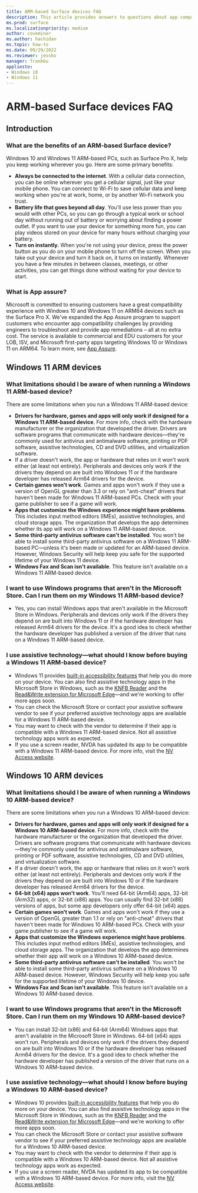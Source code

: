 ```yaml
---
title: ARM-based Surface devices FAQ
description: This article provides answers to questions about app compatibility and related issues for Surface Pro X ARM-based PCs.
ms.prod: surface
ms.localizationpriority: medium
author: coveminer
ms.author: hachidan
ms.topic: how-to
ms.date: 09/29/2022
ms.reviewer: jessko
manager: frankbu
appliesto:
- Windows 10
- Windows 11
---
```

# ARM-based Surface devices FAQ

## Introduction

### What are the benefits of an ARM-based Surface device?

Windows 10 and Windows 11 ARM-based PCs, such as Surface Pro X, help you keep working wherever you go. Here are some primary benefits:

- **Always be connected to the internet**. With a cellular data connection, you can be online wherever you get a cellular signal, just like your mobile phone. You can connect to Wi-Fi to save cellular data and keep working when you're at work, home, or by another Wi-Fi network you trust.
- **Battery life that goes beyond all day**. You'll use less power than you would with other PCs, so you can go through a typical work or school day without running out of battery or worrying about finding a power outlet. If you want to use your device for something more fun, you can play videos stored on your device for many hours without charging your battery.
- **Turn on instantly.** When you're not using your device, press the power button as you do on your mobile phone to turn off the screen. When you take out your device and turn it back on, it turns on instantly. Whenever you have a few minutes in between classes, meetings, or other activities, you can get things done without waiting for your device to start.

### What is App assure?

Microsoft is committed to ensuring customers have a great compatibility experience with Windows 10 and Windows 11 on ARM64 devices such as the Surface Pro X. We've expanded the App Assure program to support customers who encounter app compatibility challenges by providing engineers to troubleshoot and provide app remediations – all at no extra cost. The service is available to commercial and EDU customers for your LOB, ISV, and Microsoft first-party apps targeting Windows 10 or Windows 11 on ARM64. To learn more, see [App Assure](https://www.microsoft.com/fasttrack/microsoft-365/app-assure).

## Windows 11 ARM devices

### What limitations should I be aware of when running a Windows 11 ARM-based device?

There are some limitations when you run a Windows 11 ARM-based device:

- **Drivers for hardware, games and apps will only work if designed for a Windows 11 ARM-based device**. For more info, check with the hardware manufacturer or the organization that developed the driver. Drivers are software programs that communicate with hardware devices—they're commonly used for antivirus and antimalware software, printing or PDF software, assistive technologies, CD and DVD utilities, and virtualization software.
- If a driver doesn't work, the app or hardware that relies on it won't work either (at least not entirely). Peripherals and devices only work if the drivers they depend on are built into Windows 11 or if the hardware developer has released Arm64 drivers for the device.
- **Certain games won't work**. Games and apps won't work if they use a version of OpenGL greater than 3.3 or rely on "anti-cheat" drivers that haven't been made for Windows 11 ARM-based PCs. Check with your game publisher to see if a game will work.
- **Apps that customize the Windows experience might have problems**. This includes input method editors (IMEs), assistive technologies, and cloud storage apps. The organization that develops the app determines whether its app will work on a Windows 11 ARM-based device.
- **Some third-party antivirus software can't be installed**. You won't be able to install some third-party antivirus software on a Windows 11 ARM-based PC—unless it's been made or updated for an ARM-based device. However, Windows Security will help keep you safe for the supported lifetime of your Windows 11 device.
- **Windows Fax and Scan isn't available**. This feature isn't available on a Windows 11 ARM-based device.

### I want to use Windows programs that aren't in the Microsoft Store. Can I run them on my Windows 11 ARM-based device?

- Yes, you can install Windows apps that aren't available in the Microsoft Store in Windows. Peripherals and devices only work if the drivers they depend on are built into Windows 11 or if the hardware developer has released Arm64 drivers for the device. It's a good idea to check whether the hardware developer has published a version of the driver that runs on a Windows 11 ARM-based device.

### I use assistive technology—what should I know before buying a Windows 11 ARM-based device?

- Windows 11 provides [built-in accessibility features](https://www.microsoft.com/Accessibility/windows) that help you do more on your device. You can also find assistive technology apps in the Microsoft Store in Windows, such as the [KNFB Reader](https://www.microsoft.com/store/p/knfb-reader/9nblggh6hqkk) and the [Read&Write extension for Microsoft Edge](https://microsoftedge.microsoft.com/addons/detail/readwrite-for-microsoft-/bjglhpoliipklkfjcahfefdlfpifcinb?hl)—and we're working to offer more apps soon.
- You can check the Microsoft Store or contact your assistive software vendor to see if your preferred assistive technology apps are available for a Windows 11 ARM-based device.
- You may want to check with the vendor to determine if their app is compatible with a Windows 11 ARM-based device. Not all assistive technology apps work as expected.
- If you use a screen reader, NVDA has updated its app to be compatible with a Windows 11 ARM-based device. For more info, visit the [NV Access website](https://go.microsoft.com/fwlink/?linkid=867679).

## Windows 10 ARM devices

### What limitations should I be aware of when running a Windows 10 ARM-based device?

There are some limitations when you run a Windows 10 ARM-based device:

- **Drivers for hardware, games and apps will only work if designed for a Windows 10 ARM-based device**. For more info, check with the hardware manufacturer or the organization that developed the driver. Drivers are software programs that communicate with hardware devices—they're commonly used for antivirus and antimalware software, printing or PDF software, assistive technologies, CD and DVD utilities, and virtualization software.
- If a driver doesn't work, the app or hardware that relies on it won't work either (at least not entirely). Peripherals and devices only work if the drivers they depend on are built into Windows 10 or if the hardware developer has released Arm64 drivers for the device.
- **64-bit (x64) apps won't work**. You'll need 64-bit (Arm64) apps, 32-bit (Arm32) apps, or 32-bit (x86) apps. You can usually find 32-bit (x86) versions of apps, but some app developers only offer 64-bit (x64) apps.
- **Certain games won't work**. Games and apps won't work if they use a version of OpenGL greater than 1.1 or rely on "anti-cheat" drivers that haven't been made for Windows 10 ARM-based PCs. Check with your game publisher to see if a game will work.
- **Apps that customize the Windows experience might have problems**. This includes input method editors (IMEs), assistive technologies, and cloud storage apps. The organization that develops the app determines whether their app will work on a Windows 10 ARM-based device.
- **Some third-party antivirus software can't be installed**. You won't be able to install some third-party antivirus software on a Windows 10 ARM-based device. However, Windows Security will help keep you safe for the supported lifetime of your Windows 10 device.
- **Windows Fax and Scan isn't available**. This feature isn't available on a Windows 10 ARM-based device.

### I want to use Windows programs that aren't in the Microsoft Store. Can I run them on my Windows 10 ARM-based device?

- You can install 32-bit (x86) and 64-bit (Arm64) Windows apps that aren't available in the Microsoft Store in Windows. 64-bit (x64) apps won't run. Peripherals and devices only work if the drivers they depend on are built into Windows 10 or if the hardware developer has released Arm64 drivers for the device. It's a good idea to check whether the hardware developer has published a version of the driver that runs on a Windows 10 ARM-based device.

### I use assistive technology—what should I know before buying a Windows 10 ARM-based device?

- Windows 10 provides [built-in accessibility features](https://www.microsoft.com/Accessibility/windows) that help you do more on your device. You can also find assistive technology apps in the Microsoft Store in Windows, such as the [KNFB Reader](https://www.microsoft.com/store/p/knfb-reader/9nblggh6hqkk) and the [Read&Write extension for Microsoft Edge](https://microsoftedge.microsoft.com/addons/detail/readwrite-for-microsoft-/bjglhpoliipklkfjcahfefdlfpifcinb?hl=en-US)—and we're working to offer more apps soon.
- You can check the Microsoft Store or contact your assistive software vendor to see if your preferred assistive technology apps are available for a Windows 10 ARM-based device.
- You may want to check with the vendor to determine if their app is compatible with a Windows 10 ARM-based device. Not all assistive technology apps work as expected.
- If you use a screen reader, NVDA has updated its app to be compatible with a Windows 10 ARM-based device. For more info, visit the [NV Access website](https://go.microsoft.com/fwlink/?linkid=867679).
